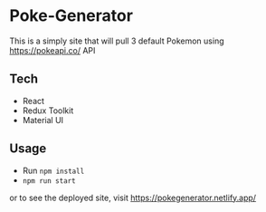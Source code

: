 # Poke-Generator
This is a simply site that will pull 3 default Pokemon using https://pokeapi.co/ API

## Tech
- React
- Redux Toolkit
- Material UI

## Usage
- Run `npm install`
- `npm run start`

or to see the deployed site, visit https://pokegenerator.netlify.app/